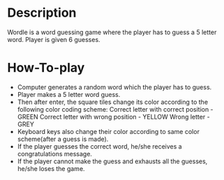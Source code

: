 # Description
Wordle is a word guessing game where the player has to guess a 5 letter word.
Player is given 6 guesses.

# How-To-play
- Computer generates a random word which the player has to guess.
- Player makes a 5 letter word guess.
- Then after enter, the square tiles change its color according to the following color coding scheme:
  Correct letter with correct position - GREEN
  Correct letter with wrong position - YELLOW
  Wrong letter - GREY
- Keyboard keys also change their color according to same color scheme(after a guess is made).
- If the player guesses the correct word, he/she receives a congratulations message.
- If the player cannot make the guess and exhausts all the guesses, he/she loses the game.   
